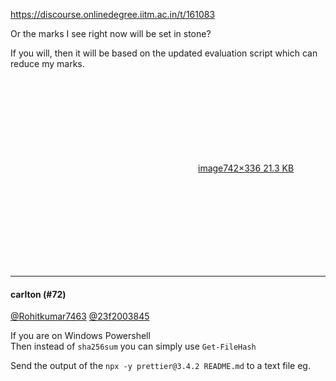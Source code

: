 https://discourse.onlinedegree.iitm.ac.in/t/161083

Or the marks I see right now will be set in stone?</p>
<p>If you will, then it will be based on the updated evaluation script which can reduce my marks.</p>
<p><div class="lightbox-wrapper"><a class="lightbox" data-download-href="/uploads/short-url/pizCDys2CgUXvRmo7nwYnI7aoc4.png?dl=1" href="https://europe1.discourse-cdn.com/flex013/uploads/iitm/original/3X/b/1/b14fdd8db7fa7f4f811065f54b5b478db50f61ac.png" rel="noopener nofollow ugc" title="image"><div class="meta"><svg aria-hidden="true" class="fa d-icon d-icon-far-image svg-icon"><use href="#far-image"></use></svg><span class="filename">image</span><span class="informations">742×336 21.3 KB</span><svg aria-hidden="true" class="fa d-icon d-icon-discourse-expand svg-icon"><use href="#discourse-expand"></use></svg></div></a></div></p><hr>

<h4>carlton (#72)</h4>
<p><a class="mention" href="/u/rohitkumar7463">@Rohitkumar7463</a> <a class="mention" href="/u/23f2003845">@23f2003845</a></p>
<p>If you are on Windows Powershell<br/>
Then instead of <code>sha256sum</code> you can simply use <code>Get-FileHash</code></p>
<p>Send the output of the <code>npx -y prettier@3.4.2 README.md</code> to a text file eg.